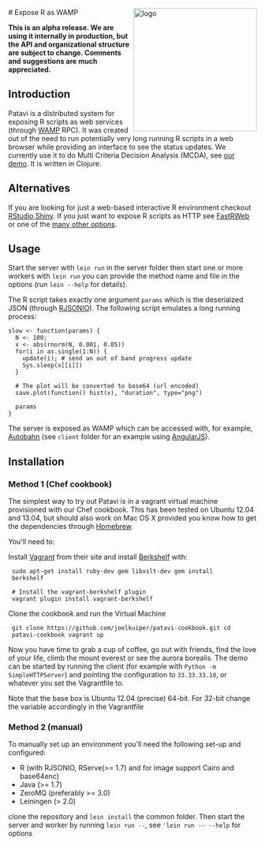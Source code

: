 <img src="https://raw.github.com/joelkuiper/patavi/gh-pages/assets/img/patavi_small.png" alt="logo" align="right" width="250" />
# Expose R as WAMP

**This is an alpha release.  We are using it internally in production,
  but the API and organizational structure are subject to change.
  Comments and suggestions are much appreciated.**

## Introduction
Patavi is a distributed system for exposing
R scripts as web services (through [WAMP](http://wamp.ws/) RPC).
It was created out of the need to run
potentially very long running R scripts in a web browser while
providing an interface to see the status updates. We currently use it
to do Multi Criteria Decision Analysis (MCDA), see [our
demo](http://mcda.clinici.co). It is written in Clojure.

## Alternatives
If you are looking for just a web-based interactive R environment
checkout [RStudio Shiny](http://www.rstudio.com/shiny/). If you just
want to expose R scripts as HTTP see
[FastRWeb](https://www.rforge.net/FastRWeb/) or one of the [many other
options](http://cran.r-project.org/doc/FAQ/R-FAQ.html#R-Web-Interfaces).


## Usage
Start the server with `lein run` in the server folder then start one or more workers
with `lein run` you can provide the method name and file in the options (run
`lein --help` for details).

The R script takes exactly one argument `params` which is the deserialzed JSON
(through [RJSONIO](http://cran.r-project.org/web/packages/RJSONIO/index.html)). The following script emulates a long running process:

    slow <- function(params) {
      N <- 100;
      x <- abs(rnorm(N, 0.001, 0.05))
      for(i in as.single(1:N)) {
        update(i); # send an out of band progress update
        Sys.sleep(x[[i]])
      }

      # The plot will be converted to base64 (url encoded)
      save.plot(function() hist(x), "duration", type="png")

      params
    }

The server is exposed as WAMP which can be accessed with, for example,
[Autobahn](http://autobahn.ws/) (see `client` folder for an example using
[AngularJS](http://www.angularjs.org/)).

## Installation

### Method 1 (Chef cookbook)
The simplest way to
try out Patavi is in a vagrant virtual machine provisioned with our
Chef cookbook. This has been tested on Ubuntu 12.04 and 13.04, but
should also work on Mac OS X provided you know how to get the
dependencies through [Homebrew](http://brew.sh/).

You'll need to:

Install [Vagrant](http://www.vagrantup.com/) from their site and
install [Berkshelf](http://berkshelf.com/) with:

     sudo apt-get install ruby-dev gem libxslt-dev gem install
     berkshelf

     # Install the vagrant-berkshelf plugin
     vagrant plugin install vagrant-berkshelf

Clone the cookbook and run the Virtual Machine

     git clone https://github.com/joelkuiper/patavi-cookbook.git cd
     patavi-cookbook vagrant up

Now you have time to grab a cup of coffee, go out with friends, find
the love of your life, climb the mount everest or see the aurora
borealis. The demo can be started by running the client
(for example with `Python -m SimpleHTTPServer`)
and pointing the configuration to `33.33.33.10`, or whatever you set the Vagrantfile to.

Note that the base box is Ubuntu 12.04 (precise) 64-bit. For 32-bit
change the variable accordingly in the Vagrantfile

### Method 2 (manual)
To manually set up an environment
you'll need the following set-up and configured:

* R (with RJSONIO, RServe(>= 1.7) and for image support Cairo and base64enc)
* Java (>= 1.7)
* ZeroMQ (preferably >= 3.0)
* Leiningen (> 2.0)

clone the repository and `lein install` the common folder. Then start
the server and worker by running `lein run --`, see `'lein run --
--help` for options
